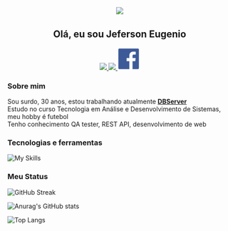 <p align="center">
  <img width="350" src="https://raw.githubusercontent.com/abhisheknaiidu/abhisheknaiidu/master/code.gif">
</p>

<h2 align="center"> 
  Olá, eu sou Jeferson Eugenio 
</h2>

<p align="center">
  <a href="https://www.linkedin.com/in/jeferson-eugenio/">
    <img src="https://skillicons.dev/icons?i=linkedin"/>
  </a>
  <a href="https://www.instagram.com/jefynhu11/">
    <img src="https://skillicons.dev/icons?i=instagram"/>
  </a>
  <a href="https://www.facebook.com/jefynhu11/">
    <img width="50" src="https://github.com/devicons/devicon/blob/master/icons/facebook/facebook-original.svg"/>
  </a>
  
</p>

### Sobre mim

Sou surdo, 30 anos, estou trabalhando atualmente **[DBServer](http://db.tec.br)**
<br>
Estudo no curso Tecnologia em Análise e Desenvolvimento de Sistemas, meu hobby é futebol
<br>
Tenho conhecimento QA tester, REST API, desenvolvimento de web

### Tecnologias e ferramentas

![My Skills](https://skillicons.dev/icons?i=html,css,js,bootstrap,java,py,idea,vscode,eclipse,mysql,postman,selenium,git,github,gitlab)

### Meu Status
![GitHub Streak](https://github-readme-streak-stats.herokuapp.com/?user=jeferson-learn&locale=pt_BR)

![Anurag's GitHub stats](https://github-readme-stats.vercel.app/api?username=jeferson-learn&show_icons=true)

![Top Langs](https://github-readme-stats.vercel.app/api/top-langs/?username=jeferson-learn&langs_count=8)

